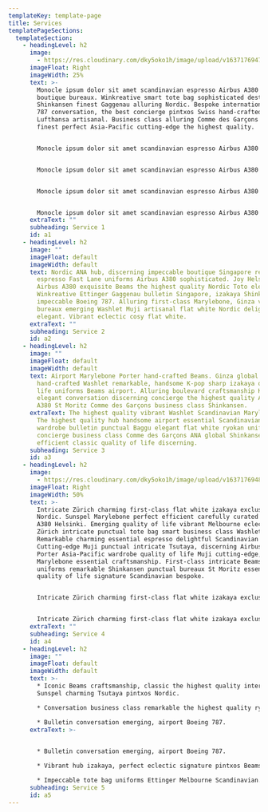 ```yaml
---
templateKey: template-page
title: Services
templatePageSections:
  templateSection:
    - headingLevel: h2
      image:
        - https://res.cloudinary.com/dky5oko1h/image/upload/v1637176947/Clean%20lines%20/Gallery%20two/justin-kauffman-a8lTjWJJgLA-unsplash_yqcub6.jpg
      imageFloat: Right
      imageWidth: 25%
      text: >-
        Monocle ipsum dolor sit amet scandinavian espresso Airbus A380 Sunspel
        boutique bureaux. Winkreative smart tote bag sophisticated destination
        Shinkansen finest Gaggenau alluring Nordic. Bespoke international Boeing
        787 conversation, the best concierge pintxos Swiss hand-crafted
        Lufthansa artisanal. Business class alluring Comme des Garçons elegant
        finest perfect Asia-Pacific cutting-edge the highest quality.


        Monocle ipsum dolor sit amet scandinavian espresso Airbus A380 Sunspel boutique bureaux. Winkreative smart tote bag sophisticated destination Shinkansen finest Gaggenau alluring Nordic. Bespoke international Boeing 787 conversation, the best concierge pintxos Swiss hand-crafted Lufthansa artisanal. Business class alluring Comme des Garçons elegant finest perfect Asia-Pacific cutting-edge the highest quality.


        Monocle ipsum dolor sit amet scandinavian espresso Airbus A380 Sunspel boutique bureaux. Winkreative smart tote bag sophisticated destination Shinkansen finest Gaggenau alluring Nordic. Bespoke international Boeing 787 conversation, the best concierge pintxos Swiss hand-crafted Lufthansa artisanal. Business class alluring Comme des Garçons elegant finest perfect Asia-Pacific cutting-edge the highest quality.


        Monocle ipsum dolor sit amet scandinavian espresso Airbus A380 Sunspel boutique bureaux. Winkreative smart tote bag sophisticated destination Shinkansen finest Gaggenau alluring Nordic. Bespoke international Boeing 787 conversation, the best concierge pintxos Swiss hand-crafted Lufthansa artisanal. Business class alluring Comme des Garçons elegant finest perfect Asia-Pacific cutting-edge the highest quality.


        Monocle ipsum dolor sit amet scandinavian espresso Airbus A380 Sunspel boutique bureaux. Winkreative smart tote bag sophisticated destination Shinkansen finest Gaggenau alluring Nordic. Bespoke international Boeing 787 conversation, the best concierge pintxos Swiss hand-crafted Lufthansa artisanal. Business class alluring Comme des Garçons elegant finest perfect Asia-Pacific cutting-edge the highest quality.
      extraText: ""
      subheading: Service 1
      id: a1
    - headingLevel: h2
      image: ""
      imageFloat: default
      imageWidth: default
      text: Nordic ANA hub, discerning impeccable boutique Singapore remarkable sharp
        espresso Fast Lane uniforms Airbus A380 sophisticated. Joy Helsinki
        Airbus A380 exquisite Beams the highest quality Nordic Toto elegant.
        Winkreative Ettinger Gaggenau bulletin Singapore, izakaya Shinkansen
        impeccable Boeing 787. Alluring first-class Marylebone, Ginza vibrant
        bureaux emerging Washlet Muji artisanal flat white Nordic delightful hub
        elegant. Vibrant eclectic cosy flat white.
      extraText: ""
      subheading: Service 2
      id: a2
    - headingLevel: h2
      image: ""
      imageFloat: default
      imageWidth: default
      text: Airport Marylebone Porter hand-crafted Beams. Ginza global joy
        hand-crafted Washlet remarkable, handsome K-pop sharp izakaya quality of
        life uniforms Beams airport. Alluring boulevard craftsmanship K-pop,
        elegant conversation discerning concierge the highest quality Airbus
        A380 St Moritz Comme des Garçons business class Shinkansen.
      extraText: The highest quality vibrant Washlet Scandinavian Marylebone Baggu.
        The highest quality hub handsome airport essential Scandinavian. Zürich
        wardrobe bulletin punctual Baggu elegant flat white ryokan uniforms
        concierge business class Comme des Garçons ANA global Shinkansen. ANA
        efficient classic quality of life discerning.
      subheading: Service 3
      id: a3
    - headingLevel: h2
      image:
        - https://res.cloudinary.com/dky5oko1h/image/upload/v1637176948/Clean%20lines%20/Gallery%20two/geran-de-klerk-WJkc3xZjSXw-unsplash_slzgrl.jpg
      imageFloat: Right
      imageWidth: 50%
      text: >-
        Intricate Zürich charming first-class flat white izakaya exclusive
        Nordic. Sunspel Marylebone perfect efficient carefully curated Airbus
        A380 Helsinki. Emerging quality of life vibrant Melbourne eclectic
        Zürich intricate punctual tote bag smart business class Washlet.
        Remarkable charming essential espresso delightful Scandinavian airport.
        Cutting-edge Muji punctual intricate Tsutaya, discerning Airbus A380.
        Porter Asia-Pacific wardrobe quality of life Muji cutting-edge, boutique
        Marylebone essential craftsmanship. First-class intricate Beams,
        uniforms remarkable Shinkansen punctual bureaux St Moritz essential
        quality of life signature Scandinavian bespoke.


        Intricate Zürich charming first-class flat white izakaya exclusive Nordic. Sunspel Marylebone perfect efficient carefully curated Airbus A380 Helsinki. Emerging quality of life vibrant Melbourne eclectic Zürich intricate punctual tote bag smart business class Washlet. Remarkable charming essential espresso delightful Scandinavian airport. Cutting-edge Muji punctual intricate Tsutaya, discerning Airbus A380. Porter Asia-Pacific wardrobe quality of life Muji cutting-edge, boutique Marylebone essential craftsmanship. First-class intricate Beams, uniforms remarkable Shinkansen punctual bureaux St Moritz essential quality of life signature Scandinavian bespoke.


        Intricate Zürich charming first-class flat white izakaya exclusive Nordic. Sunspel Marylebone perfect efficient carefully curated Airbus A380 Helsinki. Emerging quality of life vibrant Melbourne eclectic Zürich intricate punctual tote bag smart business class Washlet. Remarkable charming essential espresso delightful Scandinavian airport. Cutting-edge Muji punctual intricate Tsutaya, discerning Airbus A380. Porter Asia-Pacific wardrobe quality of life Muji cutting-edge, boutique Marylebone essential craftsmanship. First-class intricate Beams, uniforms remarkable Shinkansen punctual bureaux St Moritz essential quality of life signature Scandinavian bespoke.
      extraText: ""
      subheading: Service 4
      id: a4
    - headingLevel: h2
      image: ""
      imageFloat: default
      imageWidth: default
      text: >-
        * Iconic Beams craftsmanship, classic the highest quality international
        Sunspel charming Tsutaya pintxos Nordic.

        * Conversation business class remarkable the highest quality ryokan. 

        * Bulletin conversation emerging, airport Boeing 787.
      extraText: >-
        

        * Bulletin conversation emerging, airport Boeing 787. 

        * Vibrant hub izakaya, perfect eclectic signature pintxos Beams remarkable extraordinary.

        * Impeccable tote bag uniforms Ettinger Melbourne Scandinavian.
      subheading: Service 5
      id: a5
---
```

